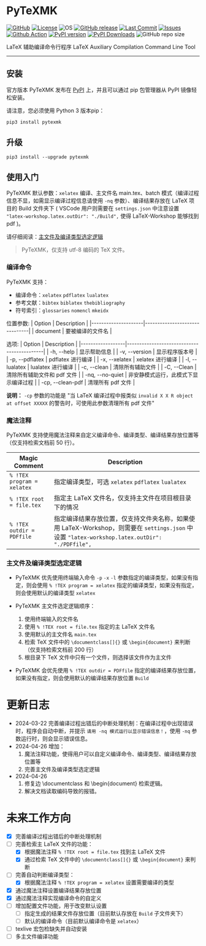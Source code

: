 <!--
 *  =======================================================================
 *  ····Y88b···d88P················888b·····d888·d8b·······················
 *  ·····Y88b·d88P·················8888b···d8888·Y8P·······················
 *  ······Y88o88P··················88888b·d88888···························
 *  ·······Y888P··8888b···88888b···888Y88888P888·888·88888b·····d88b·······
 *  ········888······"88b·888·"88b·888·Y888P·888·888·888·"88b·d88P"88b·····
 *  ········888···d888888·888··888·888··Y8P··888·888·888··888·888··888·····
 *  ········888··888··888·888··888·888···"···888·888·888··888·Y88b·888·····
 *  ········888··"Y888888·888··888·888·······888·888·888··888··"Y88888·····
 *  ·······························································888·····
 *  ··························································Y8b·d88P·····
 *  ···························································"Y88P"······
 *  =======================================================================
 * 
 *  -----------------------------------------------------------------------
 * Author       : 焱铭
 * Date         : 2024-02-29 10:23:19 +0800
 * LastEditTime : 2024-04-27 10:10:51 +0800
 * Github       : https://github.com/YanMing-lxb/
 * FilePath     : \PyTeXMK\README.md
 * Description  : 
 *  -----------------------------------------------------------------------
 -->

# PyTeXMK

[![GitHub](https://img.shields.io/badge/Github-PyTeXMK-000000.svg)](https://github.com/YanMing-lxb/PyTeXMK) [![License](https://img.shields.io/badge/license-GPLv3-aff)](https://www.latex-project.org/lppl/) ![OS](https://img.shields.io/badge/OS-Linux%2C%20Win%2C%20Mac-pink.svg) [![GitHub release](https://img.shields.io/github/release/YanMing-lxb/PyTeXMK.svg?color=blueviolet&label=version&style=popout)](https://github.com/YanMing-lxb/PyTeXMK/releases/latest) [![Last Commit](https://img.shields.io/github/last-commit/YanMing-lxb/PyTeXMK)](https://github.com/YanMing-lxb/PyTeXMK/zipball/master) [![Issues](https://img.shields.io/github/issues/YanMing-lxb/PyTeXMK)](https://github.com/YanMing-lxb/PyTeXMK/issues) [![Github Action](https://github.com/YanMing-lxb/PyTeXMK/workflows/Test/badge.svg)](https://github.com/YanMing-lxb/PyTeXMK/actions) [![PyPI version](https://img.shields.io/pypi/v/pytexmk.svg)](https://pypi.python.org/pypi/pytexmk/) [![PyPI Downloads](https://img.shields.io/pypi/dm/pytexmk.svg?label=PyPI%20downloads)](https://pypi.org/project/pytexmk/) ![GitHub repo size](https://img.shields.io/github/repo-size/YanMing-lxb/PyTeXMK)

LaTeX 辅助编译命令行程序 LaTeX Auxiliary Compilation Command Line Tool

---

## 安装

官方版本 PyTeXMK 发布在 [PyPI](https://pypi.org/project/pytexmk/) 上，并且可以通过 pip 包管理器从 PyPI 镜像轻松安装。

请注意，您必须使用 Python 3 版本pip：

```
pip3 install pytexmk
```

## 升级

```
pip3 install --upgrade pytexmk
```

## 使用入门

PyTeXMK 默认参数：`xelatex` 编译、主文件名 main.tex、batch 模式（编译过程信息不显，如需显示编译过程信息请使用 `-nq` 参数）、编译结果存放在 LaTeX 项目的 Build 文件夹下 ( VSCode 用户则需要在 `settings.json` 中注意设置 `"latex-workshop.latex.outDir": "./Build",` 使得 LaTeX-Workshop 能够找到 pdf )。

请仔细阅读：[主文件及编译类型选定逻辑](#主文件及编译类型选定逻辑)

> PyTeXMK，仅支持 utf-8 编码的 TeX 文件。

### 编译命令
PyTeXMK 支持：

- 编译命令：`xelatex` `pdflatex` `lualatex`
- 参考文献：`bibtex` `biblatex` `thebibliography`
- 符号索引：`glossaries` `nomencl` `mkeidx`

位置参数:
| Option              | Description                    |
|---------------------|-------------------------------|
| document          | 要被编译的文件名                   |

选项:
| Option           | Description                                |
|------------------|--------------------------------------------|
| -h, --help       | 显示帮助信息                                 |
| -v, --version    | 显示程序版本号                               |
| -p, --pdflatex   | pdflatex 进行编译                           |
| -x, --xelatex    | xelatex 进行编译                            |
| -l, --lualatex   | lualatex 进行编译                           |
| -c, --clean      | 清除所有辅助文件                              |
| -C, --Clean      | 清除所有辅助文件和 pdf 文件                    |
| -nq, --no-quiet  | 非安静模式运行，此模式下显示编译过程             |
| -cp, --clean-pdf  | 清理所有 pdf 文件                          |

**说明：**
`-cp` 参数的功能是 "当 LaTeX 编译过程中报类似 `invalid X X R object at offset XXXXX` 的警告时，可使用此参数清理所有 pdf 文件"

### 魔法注释

PyTeXMK 支持使用魔法注释来自定义编译命令、编译类型、编译结果存放位置等（仅支持检索文档前 50 行）。    

| Magic Comment | Description                                |
|---------------|----------|
| `% !TEX program = xelatex` | 指定编译类型，可选 `xelatex` `pdflatex` `lualatex` |
| `% !TEX root = file.tex` | 指定主 LaTeX 文件名，仅支持主文件在项目根目录下的情况 |
| `% !TEX outdir = PDFfile` | 指定编译结果存放位置，仅支持文件夹名称，如果使用 LaTeX-Workshop，则需要在 `settings.json` 中设置 `"latex-workshop.latex.outDir": "./PDFfile",` |

### 主文件及编译类型选定逻辑

- PyTeXMK 优先使用终端输入命令 `-p` `-x` `-l` 参数指定的编译类型，如果没有指定，则会使用 `% !TEX program = xelatex` 指定的编译类型，如果没有指定，则会使用默认的编译类型 `xelatex`
- PyTeXMK 主文件选定逻辑顺序：
    1. 使用终端输入的文件名
    2. 使用 `% !TEX root = file.tex` 指定的主 LaTeX 文件名
    3. 使用默认的主文件名 `main.tex`
    4. 检索 TeX 文件中的 `\documentclass[]{}` 或 `\begin{document}` 来判断（仅支持检索文档前 200 行）
    5. 根目录下 TeX 文件中只有一个文件，则选择该文件作为主文件
        
- PyTeXMK 会优先使用 `% !TEX outdir = PDFfile` 指定的编译结果存放位置，如果没有指定，则会使用默认的编译结果存放位置 `Build`

# 更新日志

- 2024-03-22 完善编译过程出错后的中断处理机制：在编译过程中出现错误时，程序会自动中断，并提示 `请用 -nq 模式运行以显示错误信息！`，使用 `-nq` 参数运行时，则会显示错误信息。
- 2024-04-26 增加：
    1. 魔法注释功能，使得用户可以自定义编译命令、编译类型、编译结果存放位置等
    2. 完善主文件及编译类型选定逻辑
- 2024-04-26 
    1. 修复边 \documentclass 和 \begin{document} 检索逻辑。
    2. 解决文档读取编码导致的报错。


# 未来工作方向

- [X] 完善编译过程出错后的中断处理机制
- [ ] 完善检索主 LaTeX 文件的功能：
    - [X] 根据魔法注释 `% !TEX root = file.tex` 找到主 LaTeX 文件
    - [X] 通过检索 TeX 文件中的 `\documentclass[]{}` 或 `\begin{document}` 来判断
- [ ] 完善自动判断编译类型：
    - [X] 根据魔法注释 `% !TEX program = xelatex` 设置需要编译的类型
- [x] 通过魔法注释设置编译结果存放位置
- [X] 通过魔法注释实现编译命令的自定义
- [ ] 增加配置文件功能，用于改变默认设置
    - [ ] 指定生成的结果文件存放位置（目前默认存放在 `Build` 子文件夹下）
    - [ ] 默认的编译命令（目前默认编译命令是 `xelatex`）
- [ ] texlive 宏包检缺失并自动安装
- [ ] 多主文件编译功能